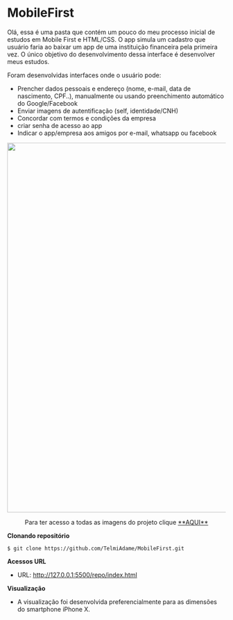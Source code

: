 # MobileFirst

Olá, essa é uma pasta que contém um pouco do meu processo inicial de estudos em Mobile First e HTML/CSS.
O app simula um cadastro que usuário faria ao baixar um app de uma instituição financeira pela primeira vez.
O único objetivo do desenvolvimento dessa interface é desenvolver meus estudos.

Foram desenvolvidas interfaces onde o usuário pode:

- Prencher dados pessoais e endereço (nome, e-mail, data de nascimento, CPF..), manualmente ou usando preenchimento automático do Google/Facebook
- Enviar imagens de autentificação (self, identidade/CNH)
- Concordar com termos e condições da empresa
- criar senha de acesso ao app
- Indicar o app/empresa aos amigos por e-mail, whatsapp ou facebook

<div align = "center">
<img src = "https://github.com/TelmiAdame/MobileFirst/blob/master/midia/Azul%20e%20Rosa%20Geom%C3%A9trico%20M%C3%BAsica%20Arte%20de%20Encerramento%20para%20YouTube.gif" width = "850em">
<p>Para ter acesso a todas as imagens do projeto clique <a href = "https://drive.google.com/drive/u/1/folders/1-Ojq_szPdkNNZMr1DqPm408mQVv_L43-" >**AQUI**<a><p>
</div>

**Clonando repositório**
```
$ git clone https://github.com/TelmiAdame/MobileFirst.git

```

**Acessos URL**
- URL: http://127.0.0.1:5500/repo/index.html

**Visualização**
- A visualização foi desenvolvida preferencialmente para as dimensões do smartphone iPhone X. 
  
 ##

